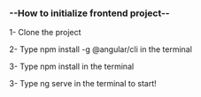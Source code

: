 ### --How to initialize frontend project-- ###

1- Clone the project

2- Type npm install -g @angular/cli in the terminal

3- Type npm install in the terminal

3- Type ng serve in the terminal to start!